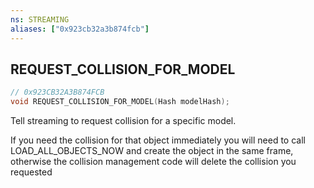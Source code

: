 ```yaml
---
ns: STREAMING
aliases: ["0x923cb32a3b874fcb"]
---
```

## REQUEST_COLLISION_FOR_MODEL

```c
// 0x923CB32A3B874FCB
void REQUEST_COLLISION_FOR_MODEL(Hash modelHash);
```

Tell streaming to request collision for a specific model.

If you need the collision for that object immediately you will need to call LOAD_ALL_OBJECTS_NOW and create the object in the same frame, otherwise the collision management code will delete the collision you requested

